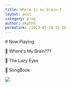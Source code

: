 ```yaml
---
title: Where is my brain ?
layout: post
category: plog
author: dkphhh
permalink: /2023-07-18-19-56
---
```

\# Now Playing 

🎵 Where's My Brain???

🎤 The Lazy Eyes

💽 SongBook

![](https://cdn.jsdelivr.net/gh/dkphhh/img/imgformessage/20230718195537.jpg)

